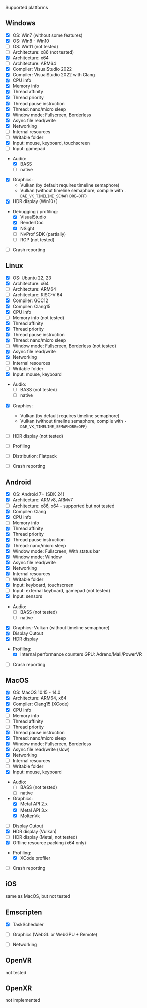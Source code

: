Supported platforms

## Windows

- [x] OS: Win7 (without some features)
- [x] OS: Win8 - Win10
- [ ] OS: Win11 (not tested)
- [ ] Architecture: x86 (not tested)
- [x] Architecture: x64
- [ ] Architecture: ARM64
- [x] Compiler: VisualStudio 2022
- [x] Compiler: VisualStudio 2022 with Clang
- [x] CPU info
- [x] Memory info
- [x] Thread affinity
- [x] Thread priority
- [x] Thread pause instruction
- [x] Thread: nano/micro sleep
- [x] Window mode: Fullscreen, Borderless
- [x] Async file read/write
- [x] Networking
- [ ] Internal resources
- [ ] Writable folder
- [x] Input: mouse, keyboard, touchscreen
- [ ] Input: gamepad
- Audio:
	- [x] BASS
	- [ ] native
- [x] Graphics:
	- Vulkan (by default requires timeline semaphore)
	- Vulkan (without timeline semaphore, compile with `-DAE_VK_TIMELINE_SEMAPHORE=OFF`)
- [x] HDR display (Win10+)
- Debugging / profiling:
	- [x] VisualStudio
	- [x] RenderDoc
	- [x] NSight
	- [ ] NvProf SDK (partially)
	- [ ] RGP (not tested)
- [ ] Crash reporting


## Linux

- [x] OS: Ubuntu 22, 23
- [x] Architecture: x64
- [ ] Architecture: ARM64
- [ ] Architecture: RISC-V 64
- [x] Compiler: GCC12
- [x] Compiler: Clang15
- [x] CPU info
- [ ] Memory info (not tested)
- [x] Thread affinity
- [x] Thread priority
- [x] Thread pause instruction
- [x] Thread: nano/micro sleep
- [ ] Window mode: Fullscreen, Borderless (not tested)
- [x] Async file read/write
- [x] Networking
- [ ] Internal resources
- [ ] Writable folder
- [x] Input: mouse, keyboard
- Audio:
	- [ ] BASS (not tested)
	- [ ] native
- [x] Graphics:
	- Vulkan (by default requires timeline semaphore)
	- Vulkan (without timeline semaphore, compile with `-DAE_VK_TIMELINE_SEMAPHORE=OFF`)
- [ ] HDR display (not tested)
- [ ] Profiling
- [ ] Distribution: Flatpack
- [ ] Crash reporting


## Android

- [x] OS: Android 7+ (SDK 24)
- [x] Architecture: ARMv8, ARMv7
- [ ] Architecture: x86, x64 - supported but not tested
- [x] Compiler: Clang
- [x] CPU info
- [ ] Memory info
- [x] Thread affinity
- [x] Thread priority
- [x] Thread pause instruction
- [x] Thread: nano/micro sleep
- [x] Window mode: Fullscreen, With status bar
- [x] Window mode: Window
- [x] Async file read/write
- [x] Networking
- [x] Internal resources
- [ ] Writable folder
- [x] Input: keyboard, touchscreen
- [ ] Input: external keyboard, gamepad (not tested)
- [x] Input: sensors
- Audio:
	- [ ] BASS (not tested)
	- [ ] native
- [x] Graphics: Vulkan (without timeline semaphore)
- [x] Display Cutout
- [x] HDR display
- Profiling:
	- [x] Internal performance counters GPU: Adreno/Mali/PowerVR
- [ ] Crash reporting


## MacOS

- [x] OS: MacOS 10.15 - 14.0
- [x] Architecture: ARM64, x64
- [x] Compiler: Clang15 (XCode)
- [x] CPU info
- [ ] Memory info
- [ ] Thread affinity
- [ ] Thread priority
- [x] Thread pause instruction
- [x] Thread: nano/micro sleep
- [x] Window mode: Fullscreen, Borderless
- [x] Async file read/write (slow)
- [x] Networking
- [ ] Internal resources
- [ ] Writable folder
- [x] Input: mouse, keyboard
- Audio:
	- [ ] BASS (not tested)
	- [ ] native
- Graphics:
	- [x] Metal API 2.x
	- [x] Metal API 3.x
	- [x] MoltenVk
- [ ] Display Cutout
- [x] HDR display (Vulkan)
- [ ] HDR display (Metal, not tested)
- [x] Offline resource packing (x64 only)
- Profiling:
	- [x] XCode profiler
- [ ] Crash reporting


## iOS

same as MacOS, but not tested


## Emscripten

- [x] TaskScheduler
- [ ] Graphics (WebGL or WebGPU + Remote)
- [ ] Networking


## OpenVR

not tested


## OpenXR

not implemented
